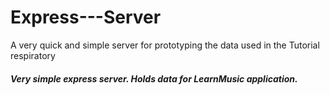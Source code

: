 # Express---Server
A very quick and simple server for prototyping the data used in the Tutorial respiratory

##### Very simple express server. Holds data for LearnMusic application.
